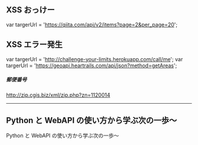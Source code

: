 ## XSS おっけー
var targerUrl = 'https://qiita.com/api/v2/items?page=2&per_page=20';

## XSS エラー発生

var targerUrl = 'http://challenge-your-limits.herokuapp.com/call/me';
var targerUrl = 'https://geoapi.heartrails.com/api/json?method=getAreas';

##### 郵便番号
http://zip.cgis.biz/xml/zip.php?zn=1120014


_____________________________________________________
## Python と WebAPI の使い方から学ぶ次の一歩〜
Python と WebAPI の使い方から学ぶ次の一歩〜
